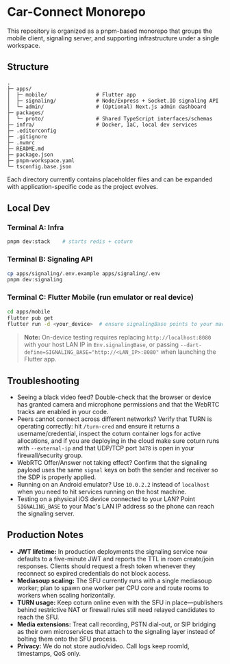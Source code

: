 # Car-Connect Monorepo

This repository is organized as a pnpm-based monorepo that groups the mobile client, signaling server, and supporting infrastructure under a single workspace.

## Structure

```
.
├─ apps/
│  ├─ mobile/                # Flutter app
│  ├─ signaling/             # Node/Express + Socket.IO signaling API
│  └─ admin/                 # (Optional) Next.js admin dashboard
├─ packages/
│  └─ proto/                 # Shared TypeScript interfaces/schemas
├─ infra/                    # Docker, IaC, local dev services
├─ .editorconfig
├─ .gitignore
├─ .nvmrc
├─ README.md
├─ package.json
├─ pnpm-workspace.yaml
└─ tsconfig.base.json
```

Each directory currently contains placeholder files and can be expanded with application-specific code as the project evolves.

## Local Dev

### Terminal A: Infra

```bash
pnpm dev:stack    # starts redis + coturn
```

### Terminal B: Signaling API

```bash
cp apps/signaling/.env.example apps/signaling/.env
pnpm dev:signaling
```

### Terminal C: Flutter Mobile (run emulator or real device)

```bash
cd apps/mobile
flutter pub get
flutter run -d <your_device>  # ensure signalingBase points to your machine IP
```

> **Note:** On-device testing requires replacing `http://localhost:8080` with your host LAN IP in `Env.signalingBase`, or passing `--dart-define=SIGNALING_BASE="http://<LAN_IP>:8080"` when launching the Flutter app.

## Troubleshooting

- Seeing a black video feed? Double-check that the browser or device has granted camera and microphone permissions and that the WebRTC tracks are enabled in your code.
- Peers cannot connect across different networks? Verify that TURN is operating correctly: hit `/turn-cred` and ensure it returns a username/credential, inspect the coturn container logs for active allocations, and if you are deploying in the cloud make sure coturn runs with `--external-ip` and that UDP/TCP port `3478` is open in your firewall/security group.
- WebRTC Offer/Answer not taking effect? Confirm that the signaling payload uses the same `signal` keys on both the sender and receiver so the SDP is properly applied.
- Running on an Android emulator? Use `10.0.2.2` instead of `localhost` when you need to hit services running on the host machine.
- Testing on a physical iOS device connected to your LAN? Point `SIGNALING_BASE` to your Mac's LAN IP address so the phone can reach the signaling server.

## Production Notes

- **JWT lifetime:** In production deployments the signaling service now defaults to a five-minute JWT and reports the TTL in room create/join responses. Clients should request a fresh token whenever they reconnect so expired credentials do not block access.
- **Mediasoup scaling:** The SFU currently runs with a single mediasoup worker; plan to spawn one worker per CPU core and route rooms to workers when scaling horizontally.
- **TURN usage:** Keep coturn online even with the SFU in place—publishers behind restrictive NAT or firewall rules still need relayed candidates to reach the SFU.
- **Media extensions:** Treat call recording, PSTN dial-out, or SIP bridging as their own microservices that attach to the signaling layer instead of bolting them onto the SFU process.
- **Privacy:** We do not store audio/video. Call logs keep roomId, timestamps, QoS only.

